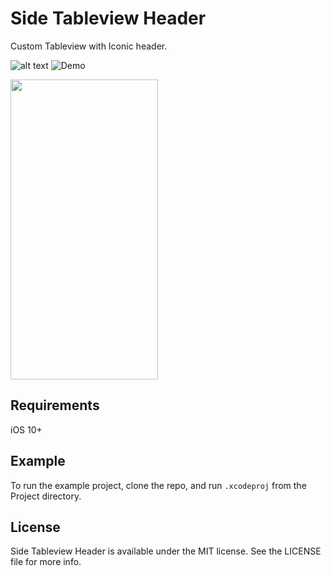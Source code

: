 # Side Tableview Header


Custom Tableview with Iconic header.

![alt text](https://github.com/amr-abdelfattah/iOS-IconicSideHeaderTableViewExample/blob/master/ScreenShots/screenshot.png)
![Demo](https://github.com/amr-abdelfattah/iOS-IconicSideHeaderTableViewExample/blob/master/ScreenShots/demo.gif)

<img src="https://github.com/amr-abdelfattah/iOS-IconicSideHeaderTableViewExample/blob/master/ScreenShots/demo.gif" width="236" height="480" />



## Requirements
iOS 10+

## Example

To run the example project, clone the repo, and run `.xcodeproj` from the Project directory.

## License

Side Tableview Header is available under the MIT license. See the LICENSE file for more info.
